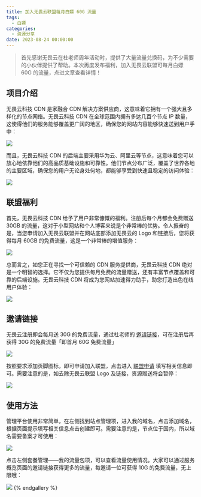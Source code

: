 ```yaml
---
title: 加入无畏云联盟每月白嫖 60G 流量
tags:
  - 白嫖
categories:
  - 资源分享
date: 2023-08-24 00:00:00
---
```


> 首先感谢无畏云在杜老师周年活动时，提供了大量流量兑换码，为不少需要的小伙伴提供了帮助。本次再度发布福利，加入无畏云联盟可每月白嫖 60G 的流量，点进文章查看详情！

<!-- more -->

## 项目介绍

无畏云科技 CDN 是家融合 CDN 解决方案供应商，这意味着它拥有一个强大且多样化的节点网络。无畏云科技 CDN 在全球范围内拥有多达几百个节点 IP 数量，这使得他们的服务能够覆盖更广阔的地区，确保您的网站内容能够快速送到用户手中：

![](https://cdn.dusays.com/2023/08/619-1.jpg)

而且，无畏云科技 CDN 的后端主要采用华为云、阿里云等节点，这意味着您可以放心地依靠他们的高品质基础设施和可靠性。他们节点分布广泛，覆盖了世界各地的主要区域，确保您的用户无论身处何地，都能够享受到快速且稳定的访问体验：

![](https://cdn.dusays.com/2023/08/619-2.jpg)

## 联盟福利

首先，无畏云科技 CDN 给予了用户非常慷慨的福利。注册后每个月都会免费赠送 30GB 的流量，这对于小型网站和个人博客来说是个非常棒的优势。令人振奋的是，当您申请加入无畏云联盟并在网站底部添加无畏云的 Logo 和链接后，您将获得每月 60GB 的免费流量，这是一个非常棒的增值服务：

![](https://cdn.dusays.com/2023/08/619-3.jpg)

总而言之，如您正在寻找一个可信赖的 CDN 服务提供商，无畏云科技 CDN 绝对是一个明智的选择。它不仅为您提供每月免费的流量赠送，还有丰富节点覆盖和可靠的后端设施。无畏云科技 CDN 将成为您网站加速得力助手，助您打造出色在线用户体验：

![](https://cdn.dusays.com/2023/08/619-4.jpg)

## 邀请链接

无畏云注册即会每月送 30G 的免费流量，通过杜老师的 [邀请链接](https://su.sctes.com/register?code=8sfvxx4367m28)，可在注册后再获得 30G 的免费流量「即首月 60G 免费流量」

![](https://cdn.dusays.com/2023/08/619-5.jpg)

按照要求添加页脚图标，即可申请加入联盟，点击进入 [联盟申请](https://www.sctes.com/union.html) 填写相关信息即可。需要注意的是，如去除无畏云联盟 Logo 及链接，资源赠送将会暂停：

![](https://cdn.dusays.com/2023/08/619-6.jpg)

## 使用方法

管理平台使用非常简单，在左侧找到站点管理项，进入我的域名，点击添加域名，根据页面提示填写相关信息点击创建即可。需要注意的是，节点位于国内，所以域名需要备案才可使用：

![](https://cdn.dusays.com/2023/08/619-7.jpg)

点击左侧套餐管理——我的流量包项，可以查看流量使用情况。大家可以通过服务概览页面的邀请链接获得更多的流量，每邀请一位可获得 10G 的免费流量，无上限哦：

![](https://cdn.dusays.com/2023/08/619-8.jpg)
{% endgallery %}